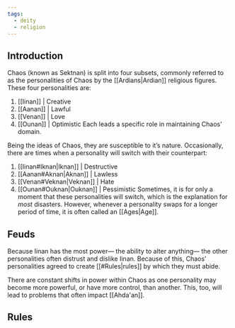 ```yaml
---
tags:
  - deity
  - religion
---
```

## Introduction
Chaos (known as Sektnan) is split into four subsets, commonly referred to as the personalities of Chaos by the [[Ardians|Ardian]] religious figures.
These four personalities are:
1. [[Iinan]] | Creative
2. [[Aanan]] | Lawful
3. [[Venan]] | Love
4. [[Ounan]] | Optimistic
Each leads a specific role in maintaining Chaos’ domain.

Being the ideas of Chaos, they are susceptible to it’s nature. Occasionally, there are times when a personality will switch with their counterpart:
1. [[Iinan#Iknan|Iknan]] | Destructive
2. [[Aanan#Aknan|Aknan]] | Lawless
3. [[Venan#Veknan|Veknan]] | Hate
4. [[Ounan#Ouknan|Ouknan]] | Pessimistic
Sometimes, it is for only a moment that these personalities will switch, which is the explanation for *most* disasters. However, whenever a personality swaps for a longer period of time, it is often called an [[Ages|Age]].
## Feuds
Because Iinan has the most power— the ability to alter anything— the other personalities often distrust and dislike Iinan. Because of this, Chaos’ personalities agreed to create [[#Rules|rules]] by which they must abide.

There are constant shifts in power within Chaos as one personality may become more powerful, or have more control, than another. This, too, will lead to problems that often impact [[Ahda'an]].
## Rules
